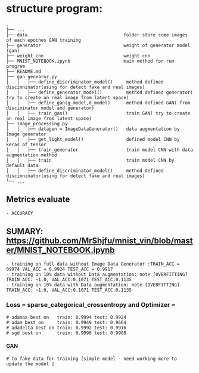 # structure program:

    .
    ├── ...  
    ├── data                                    folder store some images of each epoches GAN training    
    ├── generator                               weight of generator model (gan)
    ├── weight_cnn                              weight cnn 
    ├── MNIST_NOTEBOOK.ipynb                    main method for run program     
    ├── README.md                  
    ├── gan_genearor.py
    │   │   ├── define_discriminator_model()     method defined discimninator(using for detect fake and real images)
    │   │   ├── define_generator_model()         method defined generator( try to create an real image from latent space)  
    │   │   ├── define_gan(g_model,d_model)      method defined GAN( from disciminator model and generator)  
    │   │   ├── train_gan()                      train GAN( try to create an real image from latent space)  
    ├── image_processing.py
    │   │   ├── datagen = ImageDataGenerator()   data augmentation by Image generator
    │   │   ├── get_light_model()                defined model CNN by keras of tensor
    │   │   ├── train_generator                  train model CNN with data augmentation method
    │   │   ├── train                            train model CNN by default data
    │   │   ├── define_discriminator_model()     method defined discimninator(using for detect fake and real images)
    └── ...

## Metrics evaluate
    - ACCURACY 

## SUMARY: https://github.com/MrShjfu/mnist_vin/blob/master/MNIST_NOTEBOOK.ipynb
    - training on full data without Image Data Generator :TRAIN_ACC = 09974 VAL_ACC = 0.9924 TEST_ACC = 0.9917
    - training on 10% data without Data augmentation: note [OVERFITTING] TRAIN_ACC: ~1.0, VAL_ACC:0.1071 TEST_ACC:0.1135
    - training on 10% data with Data augmentation: note [OVERFITTING] TRAIN_ACC: ~1.0, VAL_ACC:0.1071 TEST_ACC:0.1135
  ### Loss =  sparse_categorical_crossentropy and Optimizer =
    # adamax best on   train: 0.9994 test: 0.9924
    # adam best on     train: 0.9949 test: 0.9664
    # adadelta best on train: 0.9992 test: 0.9916
    # sgd best on      train: 0.9998 test: 0.9908
   
  #### GAN
    # to fake data for training [simple model - need working more to update the model ]
    
    
